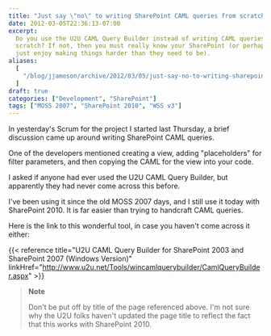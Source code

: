 ```yaml
---
title: "Just say \"no\" to writing SharePoint CAML queries from scratch"
date: 2012-03-05T22:36:13-07:00
excerpt:
  Do you use the U2U CAML Query Builder instead of writing CAML queries from
  scratch? If not, then you must really know your SharePoint (or perhaps you
  just enjoy making things harder than they need to be).
aliases:
  [
    "/blog/jjameson/archive/2012/03/05/just-say-no-to-writing-sharepoint-caml-queries-from-scratch.aspx",
  ]
draft: true
categories: ["Development", "SharePoint"]
tags: ["MOSS 2007", "SharePoint 2010", "WSS v3"]
---
```


In yesterday's Scrum for the project I started last Thursday, a brief discussion
came up around writing SharePoint CAML queries.

One of the developers mentioned creating a view, adding "placeholders" for
filter parameters, and then copying the CAML for the view into your code.

I asked if anyone had ever used the U2U CAML Query Builder, but apparently they
had never come across this before.

I've been using it since the old MOSS 2007 days, and I still use it today with
SharePoint 2010. It is far easier than trying to handcraft CAML queries.

Here is the link to this wonderful tool, in case you haven't come across it
either:

{{< reference
title="U2U CAML Query Builder for SharePoint 2003 and SharePoint 2007 (Windows Version)"
linkHref="http://www.u2u.net/Tools/wincamlquerybuilder/CamlQueryBuilder.aspx" >}}

> **Note**
>
> Don't be put off by title of the page referenced above. I'm not sure why the
> U2U folks haven't updated the page title to reflect the fact that this works
> with SharePoint 2010.
